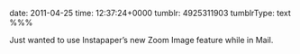 date: 2011-04-25
time: 12:37:24+0000
tumblr: 4925311903
tumblrType: text
%%%

Just wanted to use Instapaper’s new Zoom Image feature while in Mail.
